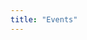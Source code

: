 ```yaml
---
title: "Events"
---
```


<div id="auth-status"></div>

<script>
  const firebaseConfig = {
    apiKey: "AIzaSyB2JqSDeOgNOdMHCfHqaC78Rgr-l7LqIkU",
    authDomain: "this-is-us-events.firebaseapp.com",
    projectId: "this-is-us-events",
    storageBucket: "this-is-us-events.firebasestorage.app",
    messagingSenderId: "215038360222",
    appId: "1:215038360222:web:98677c77158d282c9ad98f",
    measurementId: "G-DKHTH767TD"
  };

  firebase.initializeApp(firebaseConfig);
  const auth = firebase.auth();

  auth.onAuthStateChanged(user => {
    const el = document.getElementById("auth-status");
    if (!el) return;

    if (user) {
      el.innerHTML = `
        <p>Hello, ${user.displayName || user.email}</p>
        <button id="logout-btn">Logout</button>
      `;
      document.getElementById("logout-btn").onclick = () => auth.signOut();
    } else {
      el.innerHTML = `
        <button id="google-login-btn">Sign in with Google</button>
      `;
      document.getElementById("google-login-btn").onclick = () => {
        const provider = new firebase.auth.GoogleAuthProvider();
        auth.signInWithPopup(provider).catch(e => alert(e.message));
      };
    }
  });
</script>
